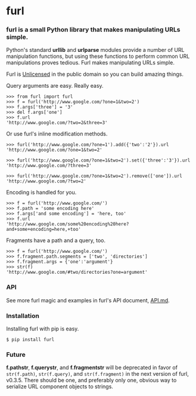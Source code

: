 # furl

### furl is a small Python library that makes manipulating URLs simple.

Python's standard __urllib__ and __urlparse__ modules provide a number of URL
manipulation functions, but using these functions to perform common URL
manipulations proves tedious. Furl makes manipulating URLs simple.

Furl is [Unlicensed](http://unlicense.org/) in the public domain so you can
build amazing things.

Query arguments are easy. Really easy.

```pycon
>>> from furl import furl
>>> f = furl('http://www.google.com/?one=1&two=2')
>>> f.args['three'] = '3'
>>> del f.args['one']
>>> f.url
'http://www.google.com/?two=2&three=3'
```

Or use furl's inline modification methods.

```pycon
>>> furl('http://www.google.com/?one=1').add({'two':'2'}).url
'http://www.google.com/?one=1&two=2'

>>> furl('http://www.google.com/?one=1&two=2').set({'three':'3'}).url
'http://www.google.com/?three=3'

>>> furl('http://www.google.com/?one=1&two=2').remove(['one']).url
'http://www.google.com/?two=2'
```

Encoding is handled for you.

```pycon
>>> f = furl('http://www.google.com/')
>>> f.path = 'some encoding here'
>>> f.args['and some encoding'] = 'here, too'
>>> f.url
'http://www.google.com/some%20encoding%20here?and+some+encoding=here,+too'
```

Fragments have a path and a query, too.

```pycon
>>> f = furl('http://www.google.com/')
>>> f.fragment.path.segments = ['two', 'directories']
>>> f.fragment.args = {'one':'argument'}
>>> str(f)
'http://www.google.com/#two/directories?one=argument'
```


### API

See more furl magic and examples in furl's API document,
[API.md](https://github.com/gruns/furl/blob/master/API.md).


### Installation

Installing furl with pip is easy.

```
$ pip install furl
```


### Future

 __f.pathstr__, __f.querystr__, and __f.fragmentstr__ will be deprecated in
favor of `str(f.path)`, `str(f.query)`, and `str(f.fragment)` in the next
version of furl, v0.3.5. There should be one, and preferably only one, obvious
way to serialize URL component objects to strings.
